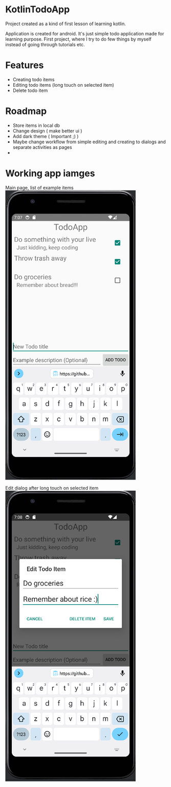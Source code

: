 # KotlinTodoApp
Project created as a kind of first lesson of learning kotlin.

Application is created for android. It's just simple todo application made for learning purpose. First project, where I try to do few things by myself instead of going through tutorials etc.

# Features
- Creating todo items
- Editing todo items (long touch on selected item)
- Delete todo item

# Roadmap
- Store items in local db
- Change design ( make better ui )
- Add dark theme ( Important ;) )
- Maybe change workflow from simple editing and creating to dialogs and separate activities as pages
- 
# Working app iamges
Main page, list of example items
![Main page](https://github.com/Lewan24/KotlinTodoApp/blob/main/ReadmeResources/MainList.PNG)

Edit dialog after long touch on selected item
![Edit dialog](https://github.com/Lewan24/KotlinTodoApp/blob/main/ReadmeResources/EdittingItem.PNG)
